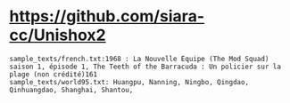 # https://github.com/siara-cc/Unishox2

```console
sample_texts/french.txt:1968 : La Nouvelle Équipe (The Mod Squad) saison 1, épisode 1, The Teeth of the Barracuda : Un policier sur la plage (non crédité)161
sample_texts/world95.txt: Huangpu, Nanning, Ningbo, Qingdao, Qinhuangdao, Shanghai, Shantou,

```
